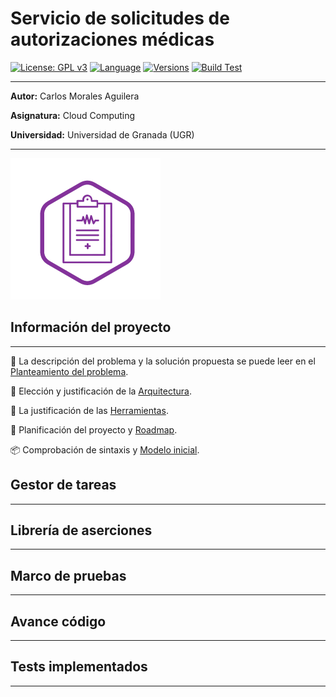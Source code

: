# Servicio de solicitudes de autorizaciones médicas

[![License: GPL v3](https://img.shields.io/badge/License-GPLv3-blue.svg)](https://www.gnu.org/licenses/gpl-3.0) [![Language](https://img.shields.io/badge/Language-Python-red.svg)](https://www.python.org/) [![Versions](https://img.shields.io/badge/Python-3.6|3.7|3.8|3.9-red.svg)](https://www.python.org/downloads/release/python-360/) [![Build Test](https://img.shields.io/travis/Carlosma7/CC-MedAuth/main)](https://travis-ci.org/github/Carlosma7/CC-MedAuth) 

---

**Autor:** Carlos Morales Aguilera

**Asignatura:** Cloud Computing

**Universidad:** Universidad de Granada (UGR)

---

![Logo MedAuth](./doc/img/logo_medauth.png "Logo MedAuth")

## Información del proyecto

---

:hospital: La descripción del problema y la solución propuesta se puede leer en el [Planteamiento del problema](https://github.com/Carlosma7/CC-MedAuth/blob/main/doc/descripcion_problema.md).

:triangular_ruler: Elección y justificación de la [Arquitectura](https://github.com/Carlosma7/CC-MedAuth/blob/main/doc/arquitectura.md).

:hammer: La justificación de las [Herramientas](https://github.com/Carlosma7/CC-MedAuth/blob/main/doc/justificacion_herramientas.md).

:round_pushpin: Planificación del proyecto y [Roadmap](https://github.com/Carlosma7/CC-MedAuth/blob/main/doc/roadmap.md).

:package: Comprobación de sintaxis y [Modelo inicial](https://github.com/Carlosma7/CC-MedAuth/blob/main/doc/modelo_inicial.md).

## Gestor de tareas

---

## Librería de aserciones

---

## Marco de pruebas

---

## Avance código

---

## Tests implementados

---
